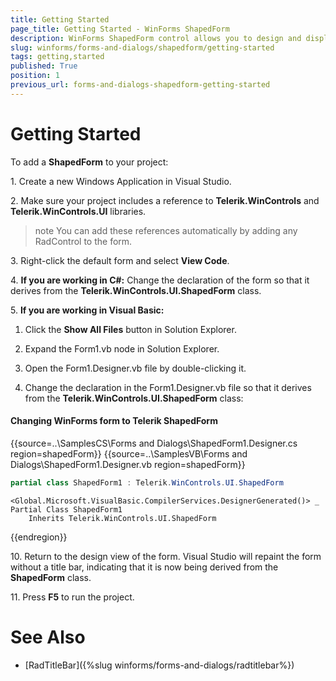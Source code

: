 ```yaml
---
title: Getting Started
page_title: Getting Started - WinForms ShapedForm
description: WinForms ShapedForm control allows you to design and display a Windows form with any conceivable shape.
slug: winforms/forms-and-dialogs/shapedform/getting-started
tags: getting,started
published: True
position: 1
previous_url: forms-and-dialogs-shapedform-getting-started
---
```


# Getting Started 

To add a __ShapedForm__ to your project: 

1\. Create a new Windows Application in Visual Studio.

2\. Make sure your project includes a reference to __Telerik.WinControls__ and __Telerik.WinControls.UI__ libraries.
			

>note You can add these references automatically by adding any RadControl to the form.
>


3\. Right-click the default form and select __View Code__.

4\. __If you are working in C#:__ Change the declaration of the form so that it derives from the __Telerik.WinControls.UI.ShapedForm__ class.

5\. __If you are working in Visual Basic:__

1. Click the __Show All Files__ button in Solution Explorer.

1. Expand the Form1.vb node in Solution Explorer. 

1. Open the Form1.Designer.vb file by double-clicking it.

1. Change the declaration in the Form1.Designer.vb file so that it derives from the __Telerik.WinControls.UI.ShapedForm__ class: 
      			
#### Changing WinForms form to Telerik ShapedForm 

{{source=..\SamplesCS\Forms and Dialogs\ShapedForm1.Designer.cs region=shapedForm}} 
{{source=..\SamplesVB\Forms and Dialogs\ShapedForm1.Designer.vb region=shapedForm}} 

````C#
partial class ShapedForm1 : Telerik.WinControls.UI.ShapedForm

````
````VB.NET
<Global.Microsoft.VisualBasic.CompilerServices.DesignerGenerated()> _
Partial Class ShapedForm1
    Inherits Telerik.WinControls.UI.ShapedForm

````

{{endregion}} 

10\. Return to the design view of the form. Visual Studio will repaint the form without a title bar, indicating that it is now being derived from the __ShapedForm__ class.

11\. Press __F5__ to run the project.

# See Also

* [RadTitleBar]({%slug winforms/forms-and-dialogs/radtitlebar%})	

